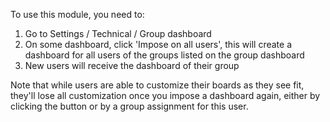 To use this module, you need to:

1. Go to Settings / Technical / Group dashboard
2. On some dashboard, click 'Impose on all users', this will create a dashboard for all users of the groups listed on the group dashboard
3. New users will receive the dashboard of their group

Note that while users are able to customize their boards as they see fit, they'll lose all customization once you impose a dashboard again, either by clicking the button or by a group assignment for this user.
